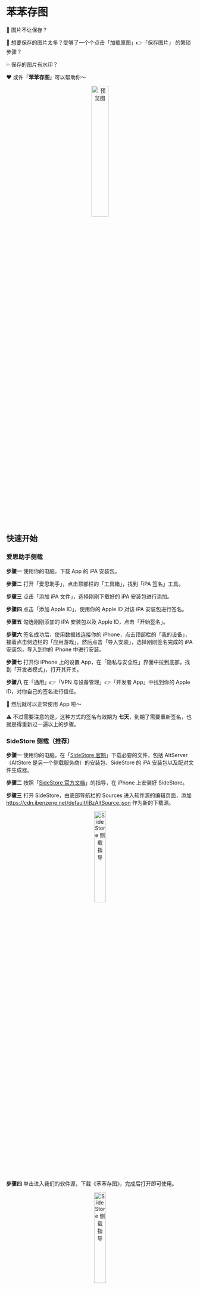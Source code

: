 #  苯苯存图

🚫 图片不让保存？

🤯 想要保存的图片太多？受够了一个个点击「加载原图」👉「保存图片」 的繁琐步骤？

💦 保存的图片有水印？

❤️ 或许「**苯苯存图**」可以帮助你～

<div align=center>
  <img src="https://cdn.ibenzene.net/image-downloader/Preview_iOS.png" alt="预览图" width="30%"></img>
</div>


## 快速开始

### 爱思助手侧载

**步骤一**  使用你的电脑，下载 App 的 iPA 安装包。

**步骤二**  打开「爱思助手」，点击顶部栏的「工具箱」，找到「iPA 签名」工具。

**步骤三**  点击「添加 iPA 文件」，选择刚刚下载好的 iPA 安装包进行添加。

**步骤四**  点击「添加 Apple ID」，使用你的 Apple ID 对该 iPA 安装包进行签名。

**步骤五**  勾选刚刚添加的 iPA 安装包以及 Apple ID，点击「开始签名」。

**步骤六**  签名成功后，使用数据线连接你的 iPhone，点击顶部栏的「我的设备」，接着点击侧边栏的「应用游戏」，然后点击「导入安装」，选择刚刚签名完成的 iPA 安装包，导入到你的 iPhone 中进行安装。

**步骤七**  打开你 iPhone 上的设置 App，在「隐私与安全性」界面中拉到底部，找到「开发者模式」，打开其开关。

**步骤八**  在「通用」👉「VPN 与设备管理」👉「开发者 App」中找到你的 Apple ID，对你自己的签名进行信任。

🥰 然后就可以正常使用 App 啦～

⚠️ 不过需要注意的是，这种方式的签名有效期为 **七天**，到期了需要重新签名，也就是得重新过一遍以上的步骤。

### SideStore 侧载（推荐）

**步骤一**  使用你的电脑，在「[SideStore 官网](https://sidestore.io/#get-started)」下载必要的文件，包括 AltServer（AltStore 是另一个侧载服务商）的安装包、SideStore 的 iPA 安装包以及配对文件生成器。

**步骤二**  按照「[SideStore 官方文档](https://docs.sidestore.io/docs/intro)」的指导，在 iPhone 上安装好 SideStore。

**步骤三**  打开 SideStore，由底部导航栏的 Sources 进入软件源的编辑页面，添加 https://cdn.ibenzene.net/default/iBzAltSource.json 作为新的下载源。

<div align=center>
  <img src="https://cdn.ibenzene.net/default/SideStore_Guide_1.jpg" alt="SideStore 侧载指导" width="25%"></img>
</div>

**步骤四**  单击进入我们的软件源，下载《苯苯存图》，完成后打开即可使用。

<div align=center>
  <img src="https://cdn.ibenzene.net/default/SideStore_Guide_2.jpg" alt="SideStore 侧载指导" width="25%"></img>
</div>

**步骤五（可选）**如果对官方提供的 iPA 自签名服务不放心，可以自行部署 iPA 自签名服务。（[Anisette Server v3](https://github.com/Dadoum/anisette-v3-server)）

💡 虽然这种方式的签名有效期也为七天，但是到期之前 **仅需在手机上** 自动续签即可，无需电脑！（签名服务由官方或者你自己部署的 Anisette Server 提供）

## 后端部署

⚠️ 自 v0.2.0 更新以来，为了便于项目的维护，我们将前端中与 UI 无关的代码分离开来，作为独立的后端，你需要单独部署。

🔗 [后端项目](https://github.com/iBenzene/ImageDownloader_Backend)

## 支持功能

✅ 输入单个或多个链接，批量保存小红书图片、**实况图片** 或视频。

✅ 输入单个或多个链接，批量保存米游社图片。

✅ 输入单个或多个链接，批量保存微博图片。

✅ 自由地使用一张图片和一段视频合成「实况图片」。

## 计划支持

🚧 输入单个或多个链接，批量保存哔哩哔哩视频。（预计下个版本支持）

🚧 允许将视频保存到云盘，节省手机存储空间。（计划支持协议：WebDAV）

🚧 输入单个或多个链接，批量保存 Pixiv 图片。（无代理，网络问题用户自行解决）

🚧 输入单个或多个链接，批量保存抖音视频。
